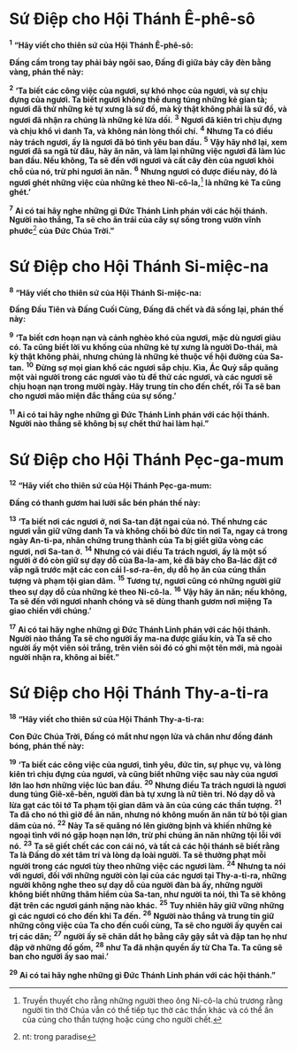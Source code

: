 # Sứ Điệp cho Hội Thánh Ê-phê-sô
<sup><b>1</b></sup> **“Hãy viết cho thiên sứ của Hội Thánh Ê-phê-sô:**

**Đấng cầm trong tay phải bảy ngôi sao, Đấng đi giữa bảy cây đèn bằng vàng, phán thế này:**

<sup><b>2</b></sup> **‘Ta biết các công việc của ngươi, sự khó nhọc của ngươi, và sự chịu đựng của ngươi. Ta biết ngươi không thể dung túng những kẻ gian tà; ngươi đã thử những kẻ tự xưng là sứ đồ, mà kỳ thật không phải là sứ đồ, và ngươi đã nhận ra chúng là những kẻ lừa dối.** <sup><b>3</b></sup> **Ngươi đã kiên trì chịu đựng và chịu khổ vì danh Ta, và không nản lòng thối chí.** <sup><b>4</b></sup> **Nhưng Ta có điều này trách ngươi, ấy là ngươi đã bỏ tình yêu ban đầu.** <sup><b>5</b></sup> **Vậy hãy nhớ lại, xem ngươi đã sa ngã từ đâu, hãy ăn năn, và làm lại những việc ngươi đã làm lúc ban đầu. Nếu không, Ta sẽ đến với ngươi và cất cây đèn của ngươi khỏi chỗ của nó, trừ phi ngươi ăn năn.** <sup><b>6</b></sup> **Nhưng ngươi có được điều này, đó là ngươi ghét những việc của những kẻ theo Ni-cô-la,**[^1-ed624581-3a9d-4620-8dad-6e82e4a8ecd3] **là những kẻ Ta cũng ghét.’**

<sup><b>7</b></sup> **Ai có tai hãy nghe những gì Đức Thánh Linh phán với các hội thánh. Người nào thắng, Ta sẽ cho ăn trái của cây sự sống trong vườn vĩnh phước**[^2-ed624581-3a9d-4620-8dad-6e82e4a8ecd3] **của Đức Chúa Trời.”**

# Sứ Điệp cho Hội Thánh Si-miệc-na
<sup><b>8</b></sup> **“Hãy viết cho thiên sứ của Hội Thánh Si-miệc-na:**

**Đấng Đầu Tiên và Đấng Cuối Cùng, Đấng đã chết và đã sống lại, phán thế này:**

<sup><b>9</b></sup> **‘Ta biết cơn hoạn nạn và cảnh nghèo khó của ngươi, mặc dù ngươi giàu có. Ta cũng biết lời vu khống của những kẻ tự xưng là người Do-thái, mà kỳ thật không phải, nhưng chúng là những kẻ thuộc về hội đường của Sa-tan.** <sup><b>10</b></sup> **Đừng sợ mọi gian khổ các ngươi sắp chịu. Kìa, Ác Quỷ sắp quăng một vài người trong các ngươi vào tù để thử các ngươi, và các ngươi sẽ chịu hoạn nạn trong mười ngày. Hãy trung tín cho đến chết, rồi Ta sẽ ban cho ngươi mão miện đắc thắng của sự sống.’**

<sup><b>11</b></sup> **Ai có tai hãy nghe những gì Đức Thánh Linh phán với các hội thánh. Người nào thắng sẽ không bị sự chết thứ hai làm hại.”**

# Sứ Điệp cho Hội Thánh Pẹc-ga-mum
<sup><b>12</b></sup> **“Hãy viết cho thiên sứ của Hội Thánh Pẹc-ga-mum:**

**Đấng có thanh gươm hai lưỡi sắc bén phán thế này:**

<sup><b>13</b></sup> **‘Ta biết nơi các ngươi ở, nơi Sa-tan đặt ngai của nó. Thế nhưng các ngươi vẫn giữ vững danh Ta và không chối bỏ đức tin nơi Ta, ngay cả trong ngày An-ti-pa, nhân chứng trung thành của Ta bị giết giữa vòng các ngươi, nơi Sa-tan ở.** <sup><b>14</b></sup> **Nhưng có vài điều Ta trách ngươi, ấy là một số người ở đó còn giữ sự dạy dỗ của Ba-la-am, kẻ đã bày cho Ba-lác đặt cớ vấp ngã trước mặt các con cái I-sơ-ra-ên, dụ dỗ họ ăn của cúng thần tượng và phạm tội gian dâm.** <sup><b>15</b></sup> **Tương tự, ngươi cũng có những người giữ theo sự dạy dỗ của những kẻ theo Ni-cô-la.** <sup><b>16</b></sup> **Vậy hãy ăn năn; nếu không, Ta sẽ đến với ngươi nhanh chóng và sẽ dùng thanh gươm nơi miệng Ta giao chiến với chúng.’**

<sup><b>17</b></sup> **Ai có tai hãy nghe những gì Đức Thánh Linh phán với các hội thánh. Người nào thắng Ta sẽ cho người ấy ma-na được giấu kín, và Ta sẽ cho người ấy một viên sỏi trắng, trên viên sỏi đó có ghi một tên mới, mà ngoài người nhận ra, không ai biết.”**

# Sứ Điệp cho Hội Thánh Thy-a-ti-ra
<sup><b>18</b></sup> **“Hãy viết cho thiên sứ của Hội Thánh Thy-a-ti-ra:**

**Con Đức Chúa Trời, Đấng có mắt như ngọn lửa và chân như đồng đánh bóng, phán thế này:**

<sup><b>19</b></sup> **‘Ta biết các công việc của ngươi, tình yêu, đức tin, sự phục vụ, và lòng kiên trì chịu đựng của ngươi, và cũng biết những việc sau này của ngươi lớn lao hơn những việc lúc ban đầu.** <sup><b>20</b></sup> **Nhưng điều Ta trách ngươi là ngươi dung túng Giê-xê-bên, người đàn bà tự xưng là nữ tiên tri. Nó dạy dỗ và lừa gạt các tôi tớ Ta phạm tội gian dâm và ăn của cúng các thần tượng.** <sup><b>21</b></sup> **Ta đã cho nó thì giờ để ăn năn, nhưng nó không muốn ăn năn từ bỏ tội gian dâm của nó.** <sup><b>22</b></sup> **Này Ta sẽ quăng nó lên giường bịnh và khiến những kẻ ngoại tình với nó gặp hoạn nạn lớn, trừ phi chúng ăn năn những tội lỗi với nó.** <sup><b>23</b></sup> **Ta sẽ giết chết các con cái nó, và tất cả các hội thánh sẽ biết rằng Ta là Đấng dò xét tâm trí và lòng dạ loài người. Ta sẽ thưởng phạt mỗi người trong các ngươi tùy theo những việc các ngươi làm.** <sup><b>24</b></sup> **Nhưng ta nói với ngươi, đối với những người còn lại của các ngươi tại Thy-a-ti-ra, những người không nghe theo sự dạy dỗ của người đàn bà ấy, những người không biết những thâm hiểm của Sa-tan, như người ta nói, thì Ta sẽ không đặt trên các ngươi gánh nặng nào khác.** <sup><b>25</b></sup> **Tuy nhiên hãy giữ vững những gì các ngươi có cho đến khi Ta đến.** <sup><b>26</b></sup> **Người nào thắng và trung tín giữ những công việc của Ta cho đến cuối cùng, Ta sẽ cho người ấy quyền cai trị các dân;** <sup><b>27</b></sup> **người ấy sẽ chăn dắt họ bằng cây gậy sắt và đập tan họ như đập vỡ những đồ gốm,** <sup><b>28</b></sup> **như Ta đã nhận quyền ấy từ Cha Ta. Ta cũng sẽ ban cho người ấy sao mai.’**

<sup><b>29</b></sup> **Ai có tai hãy nghe những gì Đức Thánh Linh phán với các hội thánh.”**

[^1-ed624581-3a9d-4620-8dad-6e82e4a8ecd3]: Truyền thuyết cho rằng những người theo ông Ni-cô-la chủ trương rằng người tin thờ Chúa vẫn có thể tiếp tục thờ các thần khác và có thể ăn của cúng cho thần tượng hoặc cúng cho người chết.
[^2-ed624581-3a9d-4620-8dad-6e82e4a8ecd3]: nt: trong paradise